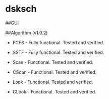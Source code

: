 # dsksch

##GUI

##Algorithm (v1.0.2)

- FCFS - Fully functional. Tested and verified.

- SSTF - Fully functional. Tested and verified.

- Scan - Functional. Tested and verified.

- CScan - Functional. Tested and verified.

- Look - Functional. Tested and verified.

- CLook - Functional. Tested and verified.
